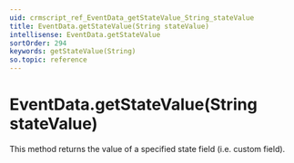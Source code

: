 ```yaml
---
uid: crmscript_ref_EventData_getStateValue_String_stateValue
title: EventData.getStateValue(String stateValue)
intellisense: EventData.getStateValue
sortOrder: 294
keywords: getStateValue(String)
so.topic: reference
---
```


# EventData.getStateValue(String stateValue)

This method returns the value of a specified state field (i.e. custom field).

